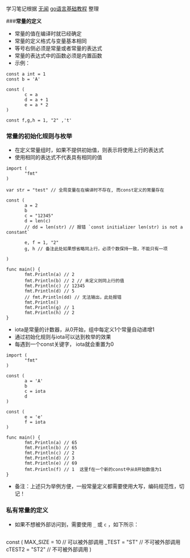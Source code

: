 学习笔记根据 [无闻](https://github.com/Unknwon) [go语言基础教程](https://github.com/Unknwon/go-fundamental-programming) 整理

###__常量的定义__

- 常量的值在编译时就已经确定
- 常量的定义格式与变量基本相同
- 等号右侧必须是常量或者常量的表达式
- 常量的表达式中的函数必须是内置函数
- 示例：
 ```
 const a int = 1
 const b = 'A'

 const (
	    c = a
	    d = a + 1
	    e = a * 2
 )

 const f,g,h = 1, "2" ,'t'
 ```

### __常量的初始化规则与枚举__

- 在定义常量组时，如果不提供初始值，则表示将使用上行的表达式
- 使用相同的表达式不代表具有相同的值
 ```
 import (
	 	"fmt"
 )

 var str = "test" // 全局变量在在编译时不存在, 而const定义的常量存在

 const (
	 	a = 2
	 	b
	 	c = "12345"
	 	d = len(c)
	 	// dd = len(str) // 报错 `const initializer len(str) is not a constant`
	
	 	e, f = 1, "2"
	 	g, h // 备注此处如果想省略同上行，必须个数保持一致，不能只有一项

 )

 func main() {
	 	fmt.Println(a) // 2
	 	fmt.Println(b) // 2 // 未定义则同上行的值
	 	fmt.Println(c) // 12345
	 	fmt.Println(d) // 5
	 	// fmt.Println(dd) // 无法输出，此处报错
	 	fmt.Println()
	 	fmt.Println(g) // 1
	 	fmt.Println(h) // 2
 }

 ```
- iota是常量的计数器，从0开始，组中每定义1个常量自动递增1
- 通过初始化规则与iota可以达到枚举的效果
- 每遇到一个const关键字， iota就会重置为0
 ```
 import (
	 	"fmt"
 )

 const (
	 	a = 'A'
	 	b
	 	c = iota
	 	d
 )

 const (
	 	e = 'e'
	 	f = iota
 )

 func main() {
	 	fmt.Println(a) // 65
	    fmt.Println(b) // 65
	 	fmt.Println(c) // 2
	 	fmt.Println(d) // 3
	 	fmt.Println(e) // 69
	 	fmt.Println(f) // 1  这里f在一个新的const中从0开始数值为1
 }

 ```
- 备注：上述只为举例方便，一般常量定义都需要使用大写，编码规范性，切记！

### __私有常量的定义__
- 如果不想被外部访问到，需要使用 `_` 或 `c` ，如下所示：

  ```
 const (
	 	MAX_SIZE = 10 // 可以被外部调用
	 	_TEST = "ST" // 不可被外部调用
	 	cTEST2 = "ST2" // 不可被外部调用
 )

  ```